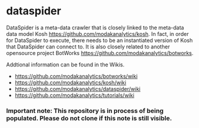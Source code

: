 # dataspider


DataSpider is a meta-data crawler that is closely linked to the meta-data data model Kosh https://github.com/modakanalytics/kosh. In fact, in order for DataSpider to execute, there needs to be an instantiated version of Kosh that DataSpider can connect to.  It is also closely related to another opensource project BotWorks https://github.com/modakanalytics/botworks.  

Addtional information can be found in the Wikis.
* https://github.com/modakanalytics/botworks/wiki
* https://github.com/modakanalytics/kosh/wiki
* https://github.com/modakanalytics/dataspider/wiki
* https://github.com/modakanalytics/tutorials/wiki


### Important note:  This repository is in process of being populated.  Please do not clone if this note is still visible.

